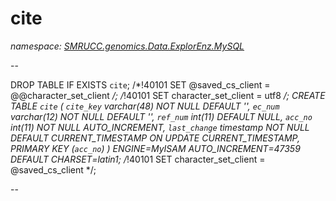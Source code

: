 ﻿# cite
_namespace: [SMRUCC.genomics.Data.ExplorEnz.MySQL](./index.md)_

--
 
 DROP TABLE IF EXISTS `cite`;
 /*!40101 SET @saved_cs_client = @@character_set_client */;
 /*!40101 SET character_set_client = utf8 */;
 CREATE TABLE `cite` (
 `cite_key` varchar(48) NOT NULL DEFAULT '',
 `ec_num` varchar(12) NOT NULL DEFAULT '',
 `ref_num` int(11) DEFAULT NULL,
 `acc_no` int(11) NOT NULL AUTO_INCREMENT,
 `last_change` timestamp NOT NULL DEFAULT CURRENT_TIMESTAMP ON UPDATE CURRENT_TIMESTAMP,
 PRIMARY KEY (`acc_no`)
 ) ENGINE=MyISAM AUTO_INCREMENT=47359 DEFAULT CHARSET=latin1;
 /*!40101 SET character_set_client = @saved_cs_client */;
 
 --




